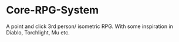 # Core-RPG-System
A point and click 3rd person/ isometric RPG. With some inspiration in Diablo, Torchlight, Mu etc.
